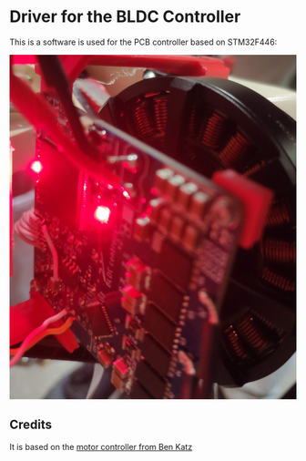 # Driver for the BLDC Controller
This is a software is used for the PCB controller based on STM32F446:

![](docs/pcb_controller_mounted.jpg)

## Credits

It is based on the [motor controller from Ben Katz](https://github.com/bgkatz/motorcontrol)


